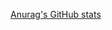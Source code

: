 [Anurag's GitHub stats](https://github-readme-stats.vercel.app/api?username=justynpollard1&show_icons=true&theme=radical)
